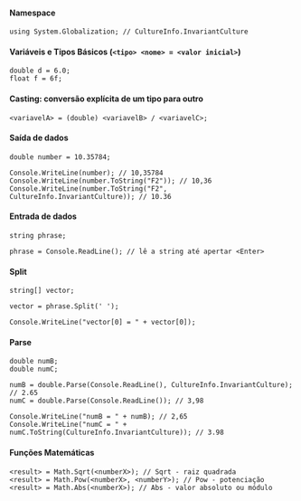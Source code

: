 #### Namespace
```
using System.Globalization; // CultureInfo.InvariantCulture
```

#### Variáveis e Tipos Básicos (`<tipo> <nome> = <valor inicial>`)
```
double d = 6.0;
float f = 6f;
```

#### Casting: conversão explícita de um tipo para outro
```
<variavelA> = (double) <variavelB> / <variavelC>;
```

#### Saída de dados   
```
double number = 10.35784;

Console.WriteLine(number); // 10,35784
Console.WriteLine(number.ToString("F2")); // 10,36
Console.WriteLine(number.ToString("F2", CultureInfo.InvariantCulture)); // 10.36
```

#### Entrada de dados
```
string phrase;

phrase = Console.ReadLine(); // lê a string até apertar <Enter>
```

#### Split
```
string[] vector;

vector = phrase.Split(' ');

Console.WriteLine("vector[0] = " + vector[0]);
```

#### Parse
```
double numB; 
double numC; 

numB = double.Parse(Console.ReadLine(), CultureInfo.InvariantCulture); // 2.65
numC = double.Parse(Console.ReadLine()); // 3,98

Console.WriteLine("numB = " + numB); // 2,65
Console.WriteLine("numC = " + numC.ToString(CultureInfo.InvariantCulture)); // 3.98
```

#### Funções Matemáticas
```
<result> = Math.Sqrt(<numberX>); // Sqrt - raiz quadrada
<result> = Math.Pow(<numberX>, <numberY>); // Pow - potenciação
<result> = Math.Abs(<numberX>); // Abs - valor absoluto ou módulo
```